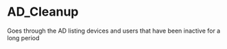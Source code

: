 # AD_Cleanup
Goes through the AD listing devices and users that have been inactive for a long period

